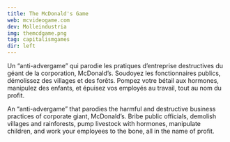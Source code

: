 ```yaml
---
title: The McDonald's Game
web: mcvideogame.com
dev: Molleindustria
img: themcdgame.png
tag: capitalismgames
dir: left
---
```

Un “anti-advergame” qui parodie les pratiques d’entreprise destructives du géant de la corporation, McDonald’s. Soudoyez les fonctionnaires publics, démolissez des villages et des forêts. Pompez votre bétail aux hormones, manipulez des enfants, et épuisez vos employés au travail, tout au nom du profit.

An “anti-advergame” that parodies the harmful and destructive business practices of corporate giant, McDonald’s. Bribe public officials, demolish villages and rainforests, pump livestock with hormones, manipulate children, and work your employees to the bone, all in the name of profit.
